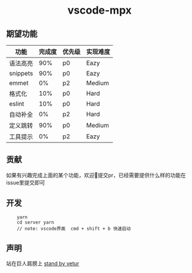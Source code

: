 <p>
  <h1 align="center">vscode-mpx</h1>
</p>

## 期望功能

  功能 | 完成度 | 优先级 | 实现难度
  -- | --- | --- | --
  语法高亮 | 90% | p0 | Eazy
  snippets | 90% | p0 | Eazy
  emmet | 0% | p2 | Medium
  格式化 | 10% | p0 | Hard
  eslint | 10% | p0 | Hard
  自动补全 | 0% | p2 | Hard
  定义跳转 | 90% | p0 | Medium
  工具提示 | 0% | p2 | Eazy

## 贡献
如果有兴趣完成上面的某个功能，欢迎👏提交pr，已经需要提供什么样的功能在issue里提交即可

## 开发

```shell
    yarn
    cd server yarn
    // note: vscode界面  cmd + shift + b 快速启动
```

## 声明

站在巨人肩膀上
[stand by vetur](https://github.com/vuejs/vetur)
